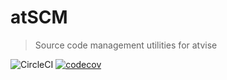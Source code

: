 # atSCM

> Source code management utilities for atvise

![CircleCI](https://circleci.com/gh/atSCM/atscm.svg?style=shield&circle-token=e289d18416650cb306f8090c7a0f830fdf75107c)
[![codecov](https://codecov.io/gh/atSCM/atscm/branch/master/graph/badge.svg)](https://codecov.io/gh/atSCM/atscm)
